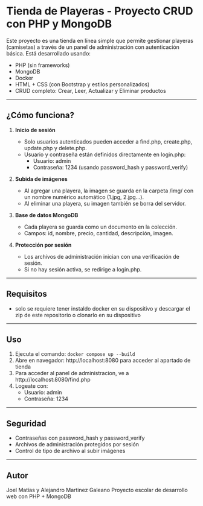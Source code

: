 
# Tienda de Playeras - Proyecto CRUD con PHP y MongoDB

Este proyecto es una tienda en línea simple que permite gestionar playeras (camisetas) a través de un panel de administración con autenticación básica. Está desarrollado usando:

- PHP (sin frameworks)
- MongoDB
- Docker
- HTML + CSS (con Bootstrap y estilos personalizados)
- CRUD completo: Crear, Leer, Actualizar y Eliminar productos

---


## ¿Cómo funciona?

1. **Inicio de sesión**
   - Solo usuarios autenticados pueden acceder a find.php, create.php, update.php y delete.php.
   - Usuario y contraseña están definidos directamente en login.php:
     - Usuario: admin
     - Contraseña: 1234 (usando password_hash y password_verify)

2. **Subida de imágenes**
   - Al agregar una playera, la imagen se guarda en la carpeta /img/ con un nombre numérico automático (1.jpg, 2.jpg...).
   - Al eliminar una playera, su imagen también se borra del servidor.

3. **Base de datos MongoDB**
   - Cada playera se guarda como un documento en la colección.
   - Campos: id, nombre, precio, cantidad, descripción, imagen.

4. **Protección por sesión**
   - Los archivos de administración inician con una verificación de sesión.
   - Si no hay sesión activa, se redirige a login.php.

---

## Requisitos

- solo se requiere tener instaldo docker en su dispositivo y descargar el zip de este repositorio o clonarlo en su dispositivo

---

## Uso

1. Ejecuta el comando: ```docker compose up --build ```
2. Abre en navegador: http://localhost:8080 para acceder al apartado de tienda
3. Para acceder al panel de administracion, ve a http://localhost:8080/find.php
4. Logeate con:
   - Usuario: admin
   - Contraseña: 1234

---

## Seguridad

- Contraseñas con password_hash y password_verify
- Archivos de administración protegidos por sesión
- Control de tipo de archivo al subir imágenes

---

## Autor

Joel Matías y Alejandro Martinez Galeano
Proyecto escolar de desarrollo web con PHP + MongoDB
